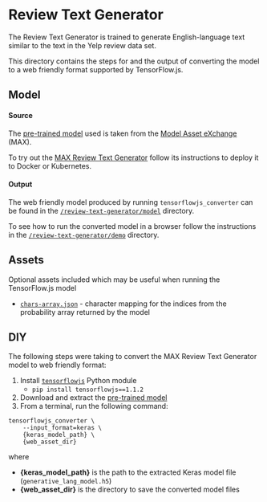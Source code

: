 # Review Text Generator

The Review Text Generator is trained to generate English-language text similar to the text in the Yelp review data set.

This directory contains the steps for and the output of converting the model to a web friendly format supported by TensorFlow.js.


## Model

#### Source

The [pre-trained model](https://max-assets.s3.us.cloud-object-storage.appdomain.cloud/review-text-generator/1.0/assets.tar.gz) used is taken from the [Model Asset eXchange](https://ibm.biz/max-models) (MAX).

To try out the [MAX Review Text Generator](https://developer.ibm.com/exchanges/models/all/max-review-text-generator/) follow its instructions to deploy it to Docker or Kubernetes.

#### Output

The web friendly model produced by running `tensorflowjs_converter` can be found in the [`/review-text-generator/model`](https://github.com/vabarbosa/tfjs-model-playground/tree/master/review-text-generator/model) directory.

To see how to run the converted model in a browser follow the instructions in the [`/review-text-generator/demo`](https://github.com/vabarbosa/tfjs-model-playground/tree/master/review-text-generator/demo) directory.


## Assets

Optional assets included which may be useful when running the TensorFlow.js model

- [`chars-array.json`](https://github.com/vabarbosa/tfjs-model-playground/blob/master/review-text-generator/assets/chars-array.json) - character mapping for the indices from the probability array returned by the model


## DIY

The following steps were taking to convert the MAX Review Text Generator model to web friendly format:

1. Install [`tensorflowjs`](https://pypi.org/project/tensorflowjs) Python module
    - `pip install tensorflowjs==1.1.2`
1. Download and extract the [pre-trained model](https://max-assets.s3.us.cloud-object-storage.appdomain.cloud/review-text-generator/1.0/assets.tar.gz)  
1. From a terminal, run the following command:  

```
tensorflowjs_converter \
    --input_format=keras \
    {keras_model_path} \
    {web_asset_dir}
```

where  

- **{keras\_model\_path}** is the path to the extracted Keras model file (`generative_lang_model.h5`)
- **{web\_asset\_dir}** is the directory to save the converted model files
